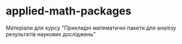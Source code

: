 # applied-math-packages
Матеріали для курсу "Прикладні математичні пакети для аналізу результатів наукових досліджень"
